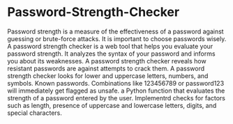 # Password-Strength-Checker

Password strength is a measure of the effectiveness of a password against guessing or brute-force attacks.
It is important to choose passwords wisely.
A password strength checker is a web tool that helps you evaluate your password strength. It analyzes the syntax of your password and informs you about its weaknesses.
A password strength checker reveals how resistant passwords are against attempts to crack them.
A password strength checker looks for lower and uppercase letters, numbers, and symbols. Known passwords. Combinations like 123456789 or password123 will immediately get flagged as unsafe.
a Python function that evaluates the strength of a password entered by the user. Implementrd checks for factors such as length, presence of uppercase and
lowercase letters, digits, and special characters.
